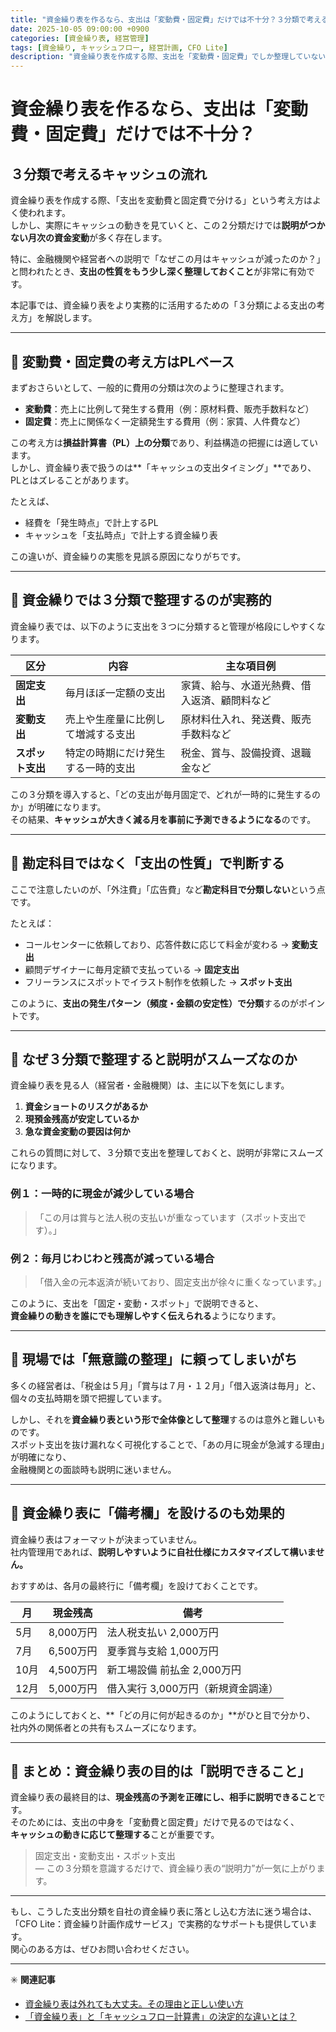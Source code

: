 ```yaml
---
title: "資金繰り表を作るなら、支出は「変動費・固定費」だけでは不十分？３分類で考えるキャッシュの流れ"
date: 2025-10-05 09:00:00 +0900
categories: [資金繰り表, 経営管理]
tags: [資金繰り, キャッシュフロー, 経営計画, CFO Lite]
description: "資金繰り表を作成する際、支出を「変動費・固定費」でしか整理していないと、実態を正確に把握できません。この記事では、資金繰りを正しく説明するための３分類（固定支出・変動支出・スポット支出）の考え方と、経営者・金融機関とのコミュニケーションで役立つ整理方法を解説します。"
---
```


# 資金繰り表を作るなら、支出は「変動費・固定費」だけでは不十分？  
## ３分類で考えるキャッシュの流れ

資金繰り表を作成する際、「支出を変動費と固定費で分ける」という考え方はよく使われます。  
しかし、実際にキャッシュの動きを見ていくと、この２分類だけでは**説明がつかない月次の資金変動**が多く存在します。

特に、金融機関や経営者への説明で「なぜこの月はキャッシュが減ったのか？」と問われたとき、**支出の性質をもう少し深く整理しておくこと**が非常に有効です。

本記事では、資金繰り表をより実務的に活用するための「３分類による支出の考え方」を解説します。

---

## 🔹 変動費・固定費の考え方はPLベース

まずおさらいとして、一般的に費用の分類は次のように整理されます。

- **変動費**：売上に比例して発生する費用（例：原材料費、販売手数料など）  
- **固定費**：売上に関係なく一定額発生する費用（例：家賃、人件費など）

この考え方は**損益計算書（PL）上の分類**であり、利益構造の把握には適しています。  
しかし、資金繰り表で扱うのは**「キャッシュの支出タイミング」**であり、PLとはズレることがあります。

たとえば、
- 経費を「発生時点」で計上するPL  
- キャッシュを「支払時点」で計上する資金繰り表  

この違いが、資金繰りの実態を見誤る原因になりがちです。

---

## 🔹 資金繰りでは３分類で整理するのが実務的

資金繰り表では、以下のように支出を３つに分類すると管理が格段にしやすくなります。

| 区分 | 内容 | 主な項目例 |
|------|------|------------|
| **固定支出** | 毎月ほぼ一定額の支出 | 家賃、給与、水道光熱費、借入返済、顧問料など |
| **変動支出** | 売上や生産量に比例して増減する支出 | 原材料仕入れ、発送費、販売手数料など |
| **スポット支出** | 特定の時期にだけ発生する一時的支出 | 税金、賞与、設備投資、退職金など |

この３分類を導入すると、「どの支出が毎月固定で、どれが一時的に発生するのか」が明確になります。  
その結果、**キャッシュが大きく減る月を事前に予測できるようになる**のです。

---

## 🔹 勘定科目ではなく「支出の性質」で判断する

ここで注意したいのが、「外注費」「広告費」など**勘定科目で分類しない**という点です。

たとえば：

- コールセンターに依頼しており、応答件数に応じて料金が変わる → **変動支出**
- 顧問デザイナーに毎月定額で支払っている → **固定支出**
- フリーランスにスポットでイラスト制作を依頼した → **スポット支出**

このように、**支出の発生パターン（頻度・金額の安定性）で分類**するのがポイントです。

---

## 🔹 なぜ３分類で整理すると説明がスムーズなのか

資金繰り表を見る人（経営者・金融機関）は、主に以下を気にします。

1. **資金ショートのリスクがあるか**
2. **現預金残高が安定しているか**
3. **急な資金変動の要因は何か**

これらの質問に対して、３分類で支出を整理しておくと、説明が非常にスムーズになります。

### 例１：一時的に現金が減少している場合
> 「この月は賞与と法人税の支払いが重なっています（スポット支出です）。」

### 例２：毎月じわじわと残高が減っている場合
> 「借入金の元本返済が続いており、固定支出が徐々に重くなっています。」

このように、支出を「固定・変動・スポット」で説明できると、  
**資金繰りの動きを誰にでも理解しやすく伝えられる**ようになります。

---

## 🔹 現場では「無意識の整理」に頼ってしまいがち

多くの経営者は、「税金は５月」「賞与は７月・１２月」「借入返済は毎月」と、  
個々の支払時期を頭で把握しています。

しかし、それを**資金繰り表という形で全体像として整理**するのは意外と難しいものです。  
スポット支出を抜け漏れなく可視化することで、「あの月に現金が急減する理由」が明確になり、  
金融機関との面談時も説明に迷いません。

---

## 🔹 資金繰り表に「備考欄」を設けるのも効果的

資金繰り表はフォーマットが決まっていません。  
社内管理用であれば、**説明しやすいように自社仕様にカスタマイズして構いません。**

おすすめは、各月の最終行に「備考欄」を設けておくことです。

| 月 | 現金残高 | 備考 |
|----|-----------|------|
| 5月 | 8,000万円 | 法人税支払い 2,000万円 |
| 7月 | 6,500万円 | 夏季賞与支給 1,000万円 |
| 10月 | 4,500万円 | 新工場設備 前払金 2,000万円 |
| 12月 | 5,000万円 | 借入実行 3,000万円（新規資金調達） |

このようにしておくと、**「どの月に何が起きるのか」**がひと目で分かり、  
社内外の関係者との共有もスムーズになります。

---

## 🔹 まとめ：資金繰り表の目的は「説明できること」

資金繰り表の最終目的は、**現金残高の予測を正確にし、相手に説明できること**です。  
そのためには、支出の中身を「変動費と固定費」だけで見るのではなく、  
**キャッシュの動きに応じて整理する**ことが重要です。

> 固定支出・変動支出・スポット支出  
> ― この３分類を意識するだけで、資金繰り表の“説明力”が一気に上がります。

---

もし、こうした支出分類を自社の資金繰り表に落とし込む方法に迷う場合は、  
「CFO Lite：資金繰り計画作成サービス」で実務的なサポートも提供しています。  
関心のある方は、ぜひお問い合わせください。

---

✳️ **関連記事**
- [資金繰り表は外れても大丈夫。その理由と正しい使い方](/blog/posts/page6/)
- [「資金繰り表」と「キャッシュフロー計算書」の決定的な違いとは？](/blog/posts/page1/)
